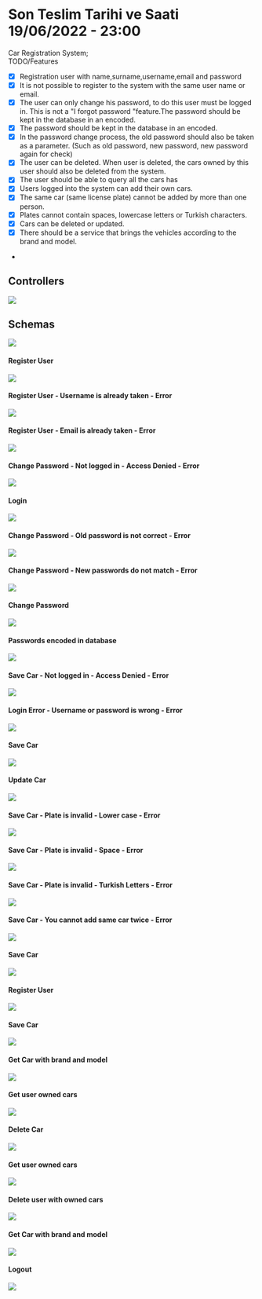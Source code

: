 # Son Teslim Tarihi ve Saati 19/06/2022 - 23:00
Car Registration System;<br>
TODO/Features
- [X] Registration user with name,surname,username,email and password
- [X] It is not possible to register to the system with the same user name or email.
- [X] The user can only change his password, to do this user must be logged in. This is not a "I forgot password "feature.The password should be kept in the database in an encoded.
- [X] The password should be kept in the database in an encoded.
- [X] In the password change process, the old password should also be taken as a parameter. (Such as old password, new password, new password again for check)
- [X] The user can be deleted. When user is deleted, the cars owned by this user should also be deleted from the system.
- [X] The user should be able to query all the cars has
- [X] Users logged into the system can add their own cars.
- [X] The same car (same license plate) cannot be added by more than one person.
- [X] Plates cannot contain spaces, lowercase letters or Turkish characters.
- [X] Cars can be deleted or updated.
- [X] There should be a service that brings the vehicles according to the brand and model.
- 
## Controllers
<img src="https://github.com/198-MobileAction-Java-Spring-Bootcamp/odev-3-farukkavlak/blob/main/SwaggerUI/Controllers.png"></img>
## Schemas
<img src="https://github.com/198-MobileAction-Java-Spring-Bootcamp/odev-3-farukkavlak/blob/main/SwaggerUI/Schemas.png"></img>
#### Register User
<img src="https://github.com/198-MobileAction-Java-Spring-Bootcamp/odev-3-farukkavlak/blob/main/SwaggerUI/1-signUpSaved.png"></img>
#### Register User - Username is already taken - Error
<img src="https://github.com/198-MobileAction-Java-Spring-Bootcamp/odev-3-farukkavlak/blob/main/SwaggerUI/2-signUpError1.png"></img>
#### Register User - Email is already taken - Error
<img src="https://github.com/198-MobileAction-Java-Spring-Bootcamp/odev-3-farukkavlak/blob/main/SwaggerUI/3-signUpError2.png"></img>
#### Change Password - Not logged in - Access Denied - Error
<img src="https://github.com/198-MobileAction-Java-Spring-Bootcamp/odev-3-farukkavlak/blob/main/SwaggerUI/3-signUpError2.png"></img>
#### Login 
<img src="https://github.com/198-MobileAction-Java-Spring-Bootcamp/odev-3-farukkavlak/blob/main/SwaggerUI/5-login.png"></img>
#### Change Password - Old password is not correct - Error
<img src="https://github.com/198-MobileAction-Java-Spring-Bootcamp/odev-3-farukkavlak/blob/main/SwaggerUI/6-changePasswordErrOld.png"></img>
#### Change Password - New passwords do not match - Error
<img src="https://github.com/198-MobileAction-Java-Spring-Bootcamp/odev-3-farukkavlak/blob/main/SwaggerUI/7-changePasswordErrNewPassword.png"></img>
#### Change Password
<img src="https://github.com/198-MobileAction-Java-Spring-Bootcamp/odev-3-farukkavlak/blob/main/SwaggerUI/8-changePassword.png"></img>
#### Passwords encoded in database
<img src="https://github.com/198-MobileAction-Java-Spring-Bootcamp/odev-3-farukkavlak/blob/main/SwaggerUI/9-encoded.png"></img>
#### Save Car - Not logged in - Access Denied - Error
<img src="https://github.com/198-MobileAction-Java-Spring-Bootcamp/odev-3-farukkavlak/blob/main/SwaggerUI/10-saveCarErrDenied.png"></img>
#### Login Error - Username or password is wrong - Error
<img src="https://github.com/198-MobileAction-Java-Spring-Bootcamp/odev-3-farukkavlak/blob/main/SwaggerUI/11-loginErr.png"></img>
#### Save Car
<img src="https://github.com/198-MobileAction-Java-Spring-Bootcamp/odev-3-farukkavlak/blob/main/SwaggerUI/12-saveCar.png"></img>
#### Update Car
<img src="https://github.com/198-MobileAction-Java-Spring-Bootcamp/odev-3-farukkavlak/blob/main/SwaggerUI/13-update.png"></img>
#### Save Car - Plate is invalid - Lower case - Error
<img src="https://github.com/198-MobileAction-Java-Spring-Bootcamp/odev-3-farukkavlak/blob/main/SwaggerUI/14-plateIsNotValid.png"></img>
#### Save Car - Plate is invalid - Space - Error 
<img src="https://github.com/198-MobileAction-Java-Spring-Bootcamp/odev-3-farukkavlak/blob/main/SwaggerUI/15-plateIsNotValid2.png"></img>
#### Save Car - Plate is invalid - Turkish Letters - Error
<img src="https://github.com/198-MobileAction-Java-Spring-Bootcamp/odev-3-farukkavlak/blob/main/SwaggerUI/16-plateIsNotValid3.png"></img>
#### Save Car - You cannot add same car twice - Error
<img src="https://github.com/198-MobileAction-Java-Spring-Bootcamp/odev-3-farukkavlak/blob/main/SwaggerUI/17-saveCarErrTwice.png"></img>
#### Save Car
<img src="https://github.com/198-MobileAction-Java-Spring-Bootcamp/odev-3-farukkavlak/blob/main/SwaggerUI/18-saveCar2.png"></img>
#### Register User
<img src="https://github.com/198-MobileAction-Java-Spring-Bootcamp/odev-3-farukkavlak/blob/main/SwaggerUI/19-signUpSaved2.png"></img>
#### Save Car
<img src="https://github.com/198-MobileAction-Java-Spring-Bootcamp/odev-3-farukkavlak/blob/main/SwaggerUI/20-saveCar3.png"></img>
#### Get Car with brand and model
<img src="https://github.com/198-MobileAction-Java-Spring-Bootcamp/odev-3-farukkavlak/blob/main/SwaggerUI/21-getCarWith.png"></img>
#### Get user owned cars
<img src="https://github.com/198-MobileAction-Java-Spring-Bootcamp/odev-3-farukkavlak/blob/main/SwaggerUI/22-getCars.png"></img>
#### Delete Car
<img src="https://github.com/198-MobileAction-Java-Spring-Bootcamp/odev-3-farukkavlak/blob/main/SwaggerUI/23-carDeleted.png"></img>
#### Get user owned cars
<img src="https://github.com/198-MobileAction-Java-Spring-Bootcamp/odev-3-farukkavlak/blob/main/SwaggerUI/24-getCars2.png"></img>
#### Delete user with owned cars
<img src="https://github.com/198-MobileAction-Java-Spring-Bootcamp/odev-3-farukkavlak/blob/main/SwaggerUI/25-userDeleted.png"></img>
#### Get Car with brand and model
<img src="https://github.com/198-MobileAction-Java-Spring-Bootcamp/odev-3-farukkavlak/blob/main/SwaggerUI/26-getCarWith2.png"></img>
#### Logout
<img src="https://github.com/198-MobileAction-Java-Spring-Bootcamp/odev-3-farukkavlak/blob/main/SwaggerUI/27-logout.png"></img>



